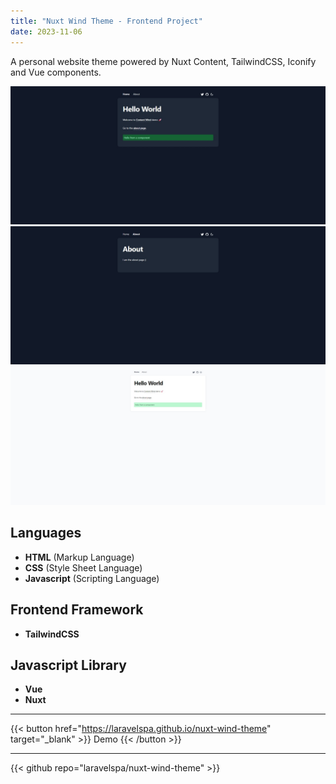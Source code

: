 ```yaml
---
title: "Nuxt Wind Theme - Frontend Project"
date: 2023-11-06
---
```

A personal website theme powered by Nuxt Content, TailwindCSS, Iconify and Vue components.


![Nuxt Wind Theme](/img/portfolio/nuxt-wind-theme/full-page.jpeg "Nuxt Wind Dark Theme")
![Nuxt Wind Theme](/img/portfolio/nuxt-wind-theme/about-us-dark.jpeg "Nuxt Wind Dark Theme")
![Nuxt Wind Theme](/img/portfolio/nuxt-wind-theme/home-light.jpeg "Nuxt Wind Light Theme")

## Languages
- **HTML** (Markup Language)
- **CSS** (Style Sheet Language)
- **Javascript** (Scripting Language)

## Frontend Framework
- **TailwindCSS**

## Javascript Library
- **Vue**
- **Nuxt**

---
{{< button href="https://laravelspa.github.io/nuxt-wind-theme" target="_blank" >}}
Demo
{{< /button >}}

---
{{< github repo="laravelspa/nuxt-wind-theme" >}}
